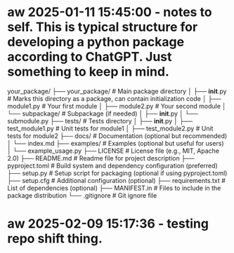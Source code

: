 # aw 2025-01-11 15:45:00 - notes to self. This is typical structure for developing a python package according to ChatGPT. Just something to keep in mind.

your_package/
├── your_package/             # Main package directory
│   ├── __init__.py           # Marks this directory as a package, can contain initialization code
│   ├── module1.py            # Your first module
│   ├── module2.py            # Your second module
│   └── subpackage/           # Subpackage (if needed)
│       ├── __init__.py
│       └── submodule.py
├── tests/                    # Tests directory
│   ├── __init__.py
│   ├── test_module1.py       # Unit tests for module1
│   ├── test_module2.py       # Unit tests for module2
├── docs/                     # Documentation (optional but recommended)
│   └── index.md
├── examples/                 # Examples (optional but useful for users)
│   └── example_usage.py
├── LICENSE                   # License file (e.g., MIT, Apache 2.0)
├── README.md                 # Readme file for project description
├── pyproject.toml            # Build system and dependency configuration (preferred)
├── setup.py                  # Setup script for packaging (optional if using pyproject.toml)
├── setup.cfg                 # Additional configuration (optional)
├── requirements.txt          # List of dependencies (optional)
├── MANIFEST.in               # Files to include in the package distribution
└── .gitignore                # Git ignore file

# aw 2025-02-09 15:17:36 - testing repo shift thing.
